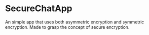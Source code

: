 # SecureChatApp

An simple app that uses both asymmetric encryption and symmetric encryption. 
Made to grasp the concept of secure encryption.

